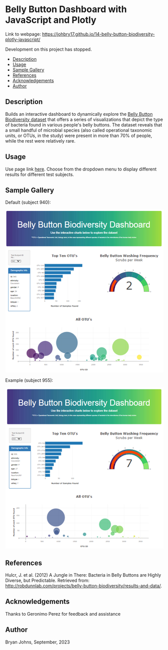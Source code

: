 # Belly Button Dashboard with JavaScript and Plotly

Link to webpage: https://johbry17.github.io/14-belly-button-biodiversity-plotly-javascript/

Development on this project has stopped.

- [Description](#description)
- [Usage](#usage)
- [Sample Gallery](#sample-gallery)
- [References](#references)
- [Acknowledgements](#acknowledgements)
- [Author](#author)

## Description

Builds an interactive dashboard to dynamically explore the [Belly Button Biodiversity dataset](http://robdunnlab.com/projects/belly-button-biodiversity/) that offers a series of visualizations that depict the type of bacteria found in various people's belly buttons. The dataset reveals that a small handful of microbial species (also called operational taxonomic units, or OTUs, in the study) were present in more than 70% of people, while the rest were relatively rare.

## Usage

Use page link [here](https://johbry17.github.io/14-belly-button-biodiversity-plotly-javascript/). Choose from the dropdown menu to display different results for different test subjects.

## Sample Gallery

Default (subject 940):

![Default Image](static/Images/bellyButtonDefault.png)

Example (subject 955):

![A different sample](static/Images/bellyButton2.png)

## References

Hulcr, J. et al. (2012) A Jungle in There: Bacteria in Belly Buttons are Highly Diverse, but Predictable. Retrieved from: http://robdunnlab.com/projects/belly-button-biodiversity/results-and-data/.

## Acknowledgements

Thanks to Geronimo Perez for feedback and assistance

## Author

Bryan Johns, September, 2023
